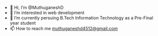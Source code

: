 - 👋 Hi, I’m @MuthuganeshD
- 👀 I’m interested in web development
- 🌱 I’m currently persuing B.Tech Information Technology as a Pre-Final year student
- 📫 How to reach me muthuganeshd4512@gmail.com

<!---
MuthuganeshD/MuthuganeshD is a ✨ special ✨ repository because its `README.md` (this file) appears on your GitHub profile.
You can click the Preview link to take a look at your changes.
--->
